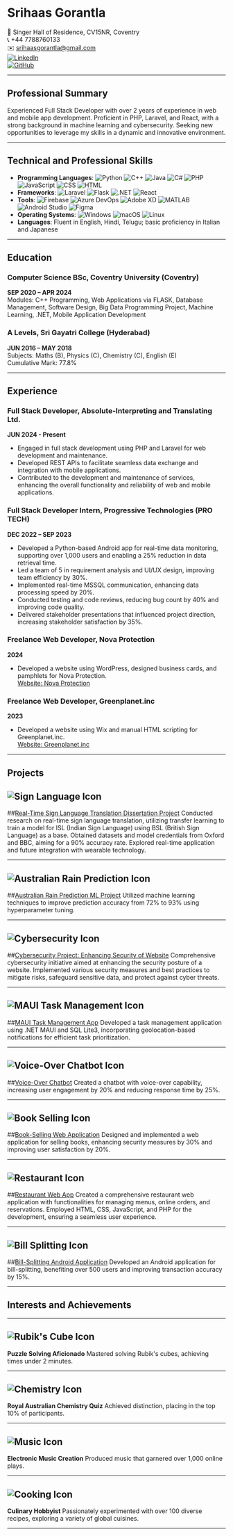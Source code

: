 # Srihaas Gorantla

📍 Singer Hall of Residence, CV15NR, Coventry  
📞 +44 7788760133  
✉️ [srihaasgorantla@gmail.com](mailto:srihaasgorantla@gmail.com)  
[![LinkedIn](https://img.shields.io/badge/LinkedIn-blue?style=flat&logo=linkedin)](https://www.linkedin.com/in/srihaas)  
[![GitHub](https://img.shields.io/badge/GitHub-black?style=flat&logo=github)](https://github.com/Srihaas007)

---

## Professional Summary

Experienced Full Stack Developer with over 2 years of experience in web and mobile app development. Proficient in PHP, Laravel, and React, with a strong background in machine learning and cybersecurity. Seeking new opportunities to leverage my skills in a dynamic and innovative environment.

---

## Technical and Professional Skills

- **Programming Languages**: ![Python](https://img.shields.io/badge/-Python-3776AB?style=flat&logo=python) ![C++](https://img.shields.io/badge/-C++-00599C?style=flat&logo=cplusplus) ![Java](https://img.shields.io/badge/-Java-007396?style=flat&logo=java) ![C#](https://img.shields.io/badge/-C%23-239120?style=flat&logo=csharp) ![PHP](https://img.shields.io/badge/-PHP-777BB4?style=flat&logo=php) ![JavaScript](https://img.shields.io/badge/-JavaScript-F7DF1E?style=flat&logo=javascript) ![CSS](https://img.shields.io/badge/-CSS-1572B6?style=flat&logo=css3) ![HTML](https://img.shields.io/badge/-HTML-E34F26?style=flat&logo=html5)
- **Frameworks**: ![Laravel](https://img.shields.io/badge/-Laravel-FF2D20?style=flat&logo=laravel) ![Flask](https://img.shields.io/badge/-Flask-000000?style=flat&logo=flask) ![.NET](https://img.shields.io/badge/-.NET-512BD4?style=flat&logo=dotnet) ![React](https://img.shields.io/badge/-React-61DAFB?style=flat&logo=react)
- **Tools**: ![Firebase](https://img.shields.io/badge/-Firebase-FFCA28?style=flat&logo=firebase) ![Azure DevOps](https://img.shields.io/badge/-Azure%20DevOps-0078D7?style=flat&logo=azuredevops) ![Adobe XD](https://img.shields.io/badge/-Adobe%20XD-FF61F6?style=flat&logo=adobexd) ![MATLAB](https://img.shields.io/badge/-MATLAB-0076A8?style=flat&logo=mathworks) ![Android Studio](https://img.shields.io/badge/-Android%20Studio-3DDC84?style=flat&logo=androidstudio) ![Figma](https://img.shields.io/badge/-Figma-F24E1E?style=flat&logo=figma)
- **Operating Systems**: ![Windows](https://img.shields.io/badge/-Windows-0078D6?style=flat&logo=windows) ![macOS](https://img.shields.io/badge/-macOS-000000?style=flat&logo=apple) ![Linux](https://img.shields.io/badge/-Linux-FCC624?style=flat&logo=linux)
- **Languages**: Fluent in English, Hindi, Telugu; basic proficiency in Italian and Japanese

---

## Education

### Computer Science BSc, Coventry University (Coventry)
**SEP 2020 – APR 2024**  
Modules: C++ Programming, Web Applications via FLASK, Database Management, Software Design, Big Data Programming Project, Machine Learning, .NET, Mobile Application Development

### A Levels, Sri Gayatri College (Hyderabad)
**JUN 2016 – MAY 2018**  
Subjects: Maths (B), Physics (C), Chemistry (C), English (E)  
Cumulative Mark: 77.8%

---

## Experience

### Full Stack Developer, Absolute-Interpreting and Translating Ltd.
**JUN 2024 - Present**
- Engaged in full stack development using PHP and Laravel for web development and maintenance.
- Developed REST APIs to facilitate seamless data exchange and integration with mobile applications.
- Contributed to the development and maintenance of services, enhancing the overall functionality and reliability of web and mobile applications.

### Full Stack Developer Intern, Progressive Technologies (PRO TECH)
**DEC 2022 – SEP 2023**
- Developed a Python-based Android app for real-time data monitoring, supporting over 1,000 users and enabling a 25% reduction in data retrieval time.
- Led a team of 5 in requirement analysis and UI/UX design, improving team efficiency by 30%.
- Implemented real-time MSSQL communication, enhancing data processing speed by 20%.
- Conducted testing and code reviews, reducing bug count by 40% and improving code quality.
- Delivered stakeholder presentations that influenced project direction, increasing stakeholder satisfaction by 35%.

### Freelance Web Developer, Nova Protection
**2024**
- Developed a website using WordPress, designed business cards, and pamphlets for Nova Protection.  
  [Website: Nova Protection](https://www.novaprotection.co.uk/)

### Freelance Web Developer, Greenplanet.inc
**2023**
- Developed a website using Wix and manual HTML scripting for Greenplanet.inc.  
  [Website: Greenplanet.inc](https://www.greenplanetgroup.in/)

---

## Projects

## ![Sign Language Icon](https://img.icons8.com/?size=100&id=EYPGefvaMGEC&format=png&color=000000) 
##[Real-Time Sign Language Translation Dissertation Project](https://github.com/Srihaas007/BSL-ISL-Transfer-learning)
Conducted research on real-time sign language translation, utilizing transfer learning to train a model for ISL (Indian Sign Language) using BSL (British Sign Language) as a base. Obtained datasets and model credentials from Oxford and BBC, aiming for a 90% accuracy rate. Explored real-time application and future integration with wearable technology.

---

## ![Australian Rain Prediction Icon](https://img.icons8.com/color/48/000000/rain.png) 
##[Australian Rain Prediction ML Project](https://github.com/Srihaas007/Australia-Rain-Prediction)
Utilized machine learning techniques to improve prediction accuracy from 72% to 93% using hyperparameter tuning.

---

## ![Cybersecurity Icon](https://img.icons8.com/dusk/64/000000/security.png) 
##[Cybersecurity Project: Enhancing Security of Website](https://github.com/Srihaas007/Web_Security)
Comprehensive cybersecurity initiative aimed at enhancing the security posture of a website. Implemented various security measures and best practices to mitigate risks, safeguard sensitive data, and protect against cyber threats.

---

## ![MAUI Task Management Icon](https://img.icons8.com/color/48/000000/task.png) 
##[MAUI Task Management App](https://github.com/Srihaas007/Task_Manager_geo)
Developed a task management application using .NET MAUI and SQL Lite3, incorporating geolocation-based notifications for efficient task prioritization.

---

## ![Voice-Over Chatbot Icon](https://img.icons8.com/color/48/000000/bot.png) 
##[Voice-Over Chatbot](https://github.com/Srihaas007/ChatBot)
Created a chatbot with voice-over capability, increasing user engagement by 20% and reducing response time by 25%.

---

## ![Book Selling Icon](https://img.icons8.com/color/48/000000/book.png) 
##[Book-Selling Web Application](https://github.com/Srihaas007/BookShop)
Designed and implemented a web application for selling books, enhancing security measures by 30% and improving user satisfaction by 20%.

---

## ![Restaurant Icon](https://img.icons8.com/dusk/64/000000/restaurant.png)
##[Restaurant Web App](https://github.com/Srihaas007/RestaurantWebApp)
Created a comprehensive restaurant web application with functionalities for managing menus, online orders, and reservations. Employed HTML, CSS, JavaScript, and PHP for the development, ensuring a seamless user experience.

---

## ![Bill Splitting Icon](https://img.icons8.com/color/48/000000/money-transfer.png) 
##[Bill-Splitting Android Application](https://github.com/Srihaas007/SharePay)
Developed an Android application for bill-splitting, benefiting over 500 users and improving transaction accuracy by 15%.

---


## Interests and Achievements

---

## ![Rubik's Cube Icon](https://img.icons8.com/?size=100&id=WNaJOLOosfav&format=png&color=000000) 
**Puzzle Solving Aficionado**
Mastered solving Rubik's cubes, achieving times under 2 minutes.

---

## ![Chemistry Icon](https://img.icons8.com/?size=100&id=DLnC8WsKZpFS&format=png&color=000000)
**Royal Australian Chemistry Quiz**
Achieved distinction, placing in the top 10% of participants.

---


## ![Music Icon](https://img.icons8.com/color/48/000000/music.png) 
**Electronic Music Creation**
Produced music that garnered over 1,000 online plays.

---

## ![Cooking Icon](https://img.icons8.com/color/48/000000/chef-hat.png) 
**Culinary Hobbyist**
Passionately experimented with over 100 diverse recipes, exploring a variety of global cuisines.

---










